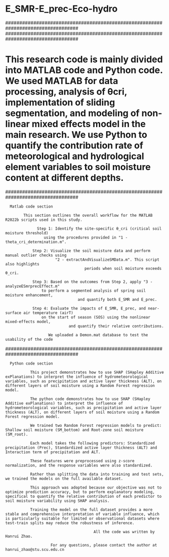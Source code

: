 # E_SMR-E_prec-Eco-hydro
################################################################################## 
##################################################################################
# This research code is mainly divided into MATLAB code and Python code. We used MATLAB for data processing, analysis of θcri, implementation of sliding segmentation, and modeling of non-linear mixed effects model in the main research. We use Python to quantify the contribution rate of meteorological and hydrological element variables to soil moisture content at different depths.
##################################################################################
      
      Matlab code section

            This section outlines the overall workflow for the MATLAB R2022b scripts used in this study.

                  Step 1: Identify the site-specific θ_cri (critical soil moisture threshold)
                     using the procedures provided in "1 - theta_cri_determination.m".
 
                Step 2: Visualize the soil moisture data and perform manual outlier checks using
                          "2 - extractAndVisualizeSMData.m". This script also highlights
                                       periods when soil moisture exceeds θ_cri.
 
                Step 3: Based on the outcomes from Step 2, apply "3 - analyzeESmrprecEffect.m" 
                    to perform a segmented analysis of spring soil moisture enhancement,
                                    and quantify both E_SMR and E_prec.
 
                Step 4: Evaluate the impacts of E_SMR, E_prec, and near-surface air temperature (airT) 
                    on the start of season (SOS) using the nonlinear mixed-effects model, 
                                and quantify their relative contributions.
          
                       We uploaded a Demon.mat database to test the usability of the code
           
                                  



##################################################################################
      
      Python code section
                      
               This project demonstrates how to use SHAP (SHapley Additive exPlanations) to interpret the influence of hydrometeorological variables, such as precipitation and active layer thickness (ALT), on different layers of soil moisture using a Random Forest regression model.
                        
               The python code demonstrates how to use SHAP (SHapley Additive exPlanations) to interpret the influence of hydrometeorological variables, such as precipitation and active layer thickness (ALT), on different layers of soil moisture using a Random Forest regression model.
               
               We trained two Random Forest regression models to predict: Shallow soil moisture (SM_bottom) and Root-zone soil moisture (SM_root).
               
               Each model takes the following predictors: Standardized precipitation (Prec), Standardized active layer thickness (ALT) and Interaction term of precipitation and ALT.
               
               These features were preprocessed using z-score normalization, and the response variables were also standardized.﻿
                
               Rather than splitting the data into training and test sets, we trained the models on the full available dataset.
               
               This approach was adopted because our objective was not to optimize prediction accuracy, but to perform explanatory modeling, specifical to quantify the relative contribution of each predictor to soil moisture variability using SHAP analysis.
               
               Training the model on the full dataset provides a more stable and comprehensive interpretation of variable influence, which is particularly suitable for limited or observational datasets where test-train splits may reduce the robustness of inference.
               
                                           All the code was written by Hanrui Zhao. 
                                           
                        For any questions, please contact the author at hanrui_zhao@stu.scu.edu.cn
